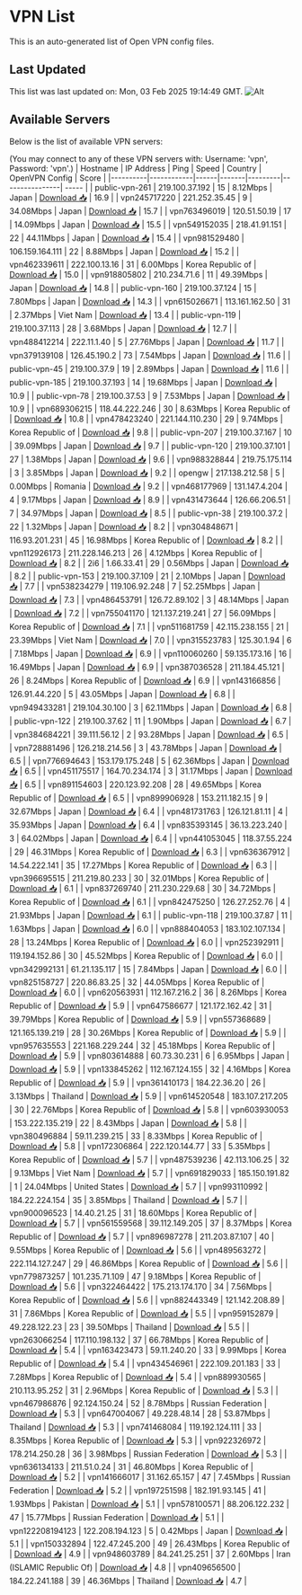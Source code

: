 # VPN List

This is an auto-generated list of Open VPN config files.

## Last Updated

This list was last updated on: Mon, 03 Feb 2025 19:14:49 GMT.
![Alt](https://repobeats.axiom.co/api/embed/186b98318ef1479477931607c1ad7d823f12451f.svg "Repobeats analytics image")

## Available Servers

Below is the list of available VPN servers:

(You may connect to any of these VPN servers with: Username: 'vpn', Password: 'vpn'.)
| Hostname | IP Address | Ping | Speed | Country | OpenVPN Config | Score |
|----------|------------|------|-------|---------|----------------| ----- |
| public-vpn-261 | 219.100.37.192 | 15 | 8.12Mbps | Japan | [Download 📥](./configs/server_0_JP.ovpn) | 16.9 |
| vpn245717220 | 221.252.35.45 | 9 | 34.08Mbps | Japan | [Download 📥](./configs/server_1_JP.ovpn) | 15.7 |
| vpn763496019 | 120.51.50.19 | 17 | 14.09Mbps | Japan | [Download 📥](./configs/server_2_JP.ovpn) | 15.5 |
| vpn549152035 | 218.41.91.151 | 22 | 44.11Mbps | Japan | [Download 📥](./configs/server_3_JP.ovpn) | 15.4 |
| vpn981529480 | 106.159.164.111 | 22 | 8.88Mbps | Japan | [Download 📥](./configs/server_4_JP.ovpn) | 15.2 |
| vpn462339611 | 222.100.13.16 | 31 | 6.00Mbps | Korea Republic of | [Download 📥](./configs/server_5_KR.ovpn) | 15.0 |
| vpn918805802 | 210.234.71.6 | 11 | 49.39Mbps | Japan | [Download 📥](./configs/server_6_JP.ovpn) | 14.8 |
| public-vpn-160 | 219.100.37.124 | 15 | 7.80Mbps | Japan | [Download 📥](./configs/server_7_JP.ovpn) | 14.3 |
| vpn615026671 | 113.161.162.50 | 31 | 2.37Mbps | Viet Nam | [Download 📥](./configs/server_8_VN.ovpn) | 13.4 |
| public-vpn-119 | 219.100.37.113 | 28 | 3.68Mbps | Japan | [Download 📥](./configs/server_9_JP.ovpn) | 12.7 |
| vpn488412214 | 222.11.1.40 | 5 | 27.76Mbps | Japan | [Download 📥](./configs/server_10_JP.ovpn) | 11.7 |
| vpn379139108 | 126.45.190.2 | 73 | 7.54Mbps | Japan | [Download 📥](./configs/server_11_JP.ovpn) | 11.6 |
| public-vpn-45 | 219.100.37.9 | 19 | 2.89Mbps | Japan | [Download 📥](./configs/server_12_JP.ovpn) | 11.6 |
| public-vpn-185 | 219.100.37.193 | 14 | 19.68Mbps | Japan | [Download 📥](./configs/server_13_JP.ovpn) | 10.9 |
| public-vpn-78 | 219.100.37.53 | 9 | 7.53Mbps | Japan | [Download 📥](./configs/server_14_JP.ovpn) | 10.9 |
| vpn689306215 | 118.44.222.246 | 30 | 8.63Mbps | Korea Republic of | [Download 📥](./configs/server_15_KR.ovpn) | 10.8 |
| vpn478423240 | 221.144.110.230 | 29 | 9.74Mbps | Korea Republic of | [Download 📥](./configs/server_16_KR.ovpn) | 9.8 |
| public-vpn-207 | 219.100.37.167 | 10 | 39.09Mbps | Japan | [Download 📥](./configs/server_17_JP.ovpn) | 9.7 |
| public-vpn-120 | 219.100.37.101 | 27 | 1.38Mbps | Japan | [Download 📥](./configs/server_18_JP.ovpn) | 9.6 |
| vpn988328844 | 219.75.175.114 | 3 | 3.85Mbps | Japan | [Download 📥](./configs/server_19_JP.ovpn) | 9.2 |
| opengw | 217.138.212.58 | 5 | 0.00Mbps | Romania | [Download 📥](./configs/server_20_RO.ovpn) | 9.2 |
| vpn468177969 | 131.147.4.204 | 4 | 9.17Mbps | Japan | [Download 📥](./configs/server_21_JP.ovpn) | 8.9 |
| vpn431473644 | 126.66.206.51 | 7 | 34.97Mbps | Japan | [Download 📥](./configs/server_22_JP.ovpn) | 8.5 |
| public-vpn-38 | 219.100.37.2 | 22 | 1.32Mbps | Japan | [Download 📥](./configs/server_23_JP.ovpn) | 8.2 |
| vpn304848671 | 116.93.201.231 | 45 | 16.98Mbps | Korea Republic of | [Download 📥](./configs/server_24_KR.ovpn) | 8.2 |
| vpn112926173 | 211.228.146.213 | 26 | 4.12Mbps | Korea Republic of | [Download 📥](./configs/server_25_KR.ovpn) | 8.2 |
| 2i6 | 1.66.33.41 | 29 | 0.56Mbps | Japan | [Download 📥](./configs/server_26_JP.ovpn) | 8.2 |
| public-vpn-153 | 219.100.37.109 | 21 | 2.10Mbps | Japan | [Download 📥](./configs/server_27_JP.ovpn) | 7.7 |
| vpn538234279 | 119.106.92.248 | 7 | 52.25Mbps | Japan | [Download 📥](./configs/server_28_JP.ovpn) | 7.3 |
| vpn486453791 | 126.72.89.102 | 3 | 48.14Mbps | Japan | [Download 📥](./configs/server_29_JP.ovpn) | 7.2 |
| vpn755041170 | 121.137.219.241 | 27 | 56.09Mbps | Korea Republic of | [Download 📥](./configs/server_30_KR.ovpn) | 7.1 |
| vpn511681759 | 42.115.238.155 | 21 | 23.39Mbps | Viet Nam | [Download 📥](./configs/server_31_VN.ovpn) | 7.0 |
| vpn315523783 | 125.30.1.94 | 6 | 7.18Mbps | Japan | [Download 📥](./configs/server_32_JP.ovpn) | 6.9 |
| vpn110060260 | 59.135.173.16 | 16 | 16.49Mbps | Japan | [Download 📥](./configs/server_33_JP.ovpn) | 6.9 |
| vpn387036528 | 211.184.45.121 | 26 | 8.24Mbps | Korea Republic of | [Download 📥](./configs/server_34_KR.ovpn) | 6.9 |
| vpn143166856 | 126.91.44.220 | 5 | 43.05Mbps | Japan | [Download 📥](./configs/server_35_JP.ovpn) | 6.8 |
| vpn949433281 | 219.104.30.100 | 3 | 62.11Mbps | Japan | [Download 📥](./configs/server_36_JP.ovpn) | 6.8 |
| public-vpn-122 | 219.100.37.62 | 11 | 1.90Mbps | Japan | [Download 📥](./configs/server_37_JP.ovpn) | 6.7 |
| vpn384684221 | 39.111.56.12 | 2 | 93.28Mbps | Japan | [Download 📥](./configs/server_38_JP.ovpn) | 6.5 |
| vpn728881496 | 126.218.214.56 | 3 | 43.78Mbps | Japan | [Download 📥](./configs/server_39_JP.ovpn) | 6.5 |
| vpn776694643 | 153.179.175.248 | 5 | 62.36Mbps | Japan | [Download 📥](./configs/server_40_JP.ovpn) | 6.5 |
| vpn451175517 | 164.70.234.174 | 3 | 31.17Mbps | Japan | [Download 📥](./configs/server_41_JP.ovpn) | 6.5 |
| vpn891154603 | 220.123.92.208 | 28 | 49.65Mbps | Korea Republic of | [Download 📥](./configs/server_42_KR.ovpn) | 6.5 |
| vpn899906928 | 153.211.182.15 | 9 | 32.67Mbps | Japan | [Download 📥](./configs/server_43_JP.ovpn) | 6.4 |
| vpn481731763 | 126.121.81.11 | 4 | 35.93Mbps | Japan | [Download 📥](./configs/server_44_JP.ovpn) | 6.4 |
| vpn835393145 | 36.13.223.240 | 3 | 64.02Mbps | Japan | [Download 📥](./configs/server_45_JP.ovpn) | 6.4 |
| vpn441053045 | 118.37.55.224 | 29 | 46.31Mbps | Korea Republic of | [Download 📥](./configs/server_46_KR.ovpn) | 6.3 |
| vpn636367912 | 14.54.222.141 | 35 | 17.27Mbps | Korea Republic of | [Download 📥](./configs/server_47_KR.ovpn) | 6.3 |
| vpn396695515 | 211.219.80.233 | 30 | 32.01Mbps | Korea Republic of | [Download 📥](./configs/server_48_KR.ovpn) | 6.1 |
| vpn837269740 | 211.230.229.68 | 30 | 34.72Mbps | Korea Republic of | [Download 📥](./configs/server_49_KR.ovpn) | 6.1 |
| vpn842475250 | 126.27.252.76 | 4 | 21.93Mbps | Japan | [Download 📥](./configs/server_50_JP.ovpn) | 6.1 |
| public-vpn-118 | 219.100.37.87 | 11 | 1.63Mbps | Japan | [Download 📥](./configs/server_51_JP.ovpn) | 6.0 |
| vpn888404053 | 183.102.107.134 | 28 | 13.24Mbps | Korea Republic of | [Download 📥](./configs/server_52_KR.ovpn) | 6.0 |
| vpn252392911 | 119.194.152.86 | 30 | 45.52Mbps | Korea Republic of | [Download 📥](./configs/server_53_KR.ovpn) | 6.0 |
| vpn342992131 | 61.21.135.117 | 15 | 7.84Mbps | Japan | [Download 📥](./configs/server_54_JP.ovpn) | 6.0 |
| vpn825158727 | 220.86.83.25 | 32 | 44.05Mbps | Korea Republic of | [Download 📥](./configs/server_55_KR.ovpn) | 6.0 |
| vpn620563931 | 112.167.216.2 | 36 | 8.26Mbps | Korea Republic of | [Download 📥](./configs/server_56_KR.ovpn) | 5.9 |
| vpn647586677 | 121.172.162.42 | 31 | 39.79Mbps | Korea Republic of | [Download 📥](./configs/server_57_KR.ovpn) | 5.9 |
| vpn557368689 | 121.165.139.219 | 28 | 30.26Mbps | Korea Republic of | [Download 📥](./configs/server_58_KR.ovpn) | 5.9 |
| vpn957635553 | 221.168.229.244 | 32 | 45.18Mbps | Korea Republic of | [Download 📥](./configs/server_59_KR.ovpn) | 5.9 |
| vpn803614888 | 60.73.30.231 | 6 | 6.95Mbps | Japan | [Download 📥](./configs/server_60_JP.ovpn) | 5.9 |
| vpn133845262 | 112.167.124.155 | 32 | 4.16Mbps | Korea Republic of | [Download 📥](./configs/server_61_KR.ovpn) | 5.9 |
| vpn361410173 | 184.22.36.20 | 26 | 3.13Mbps | Thailand | [Download 📥](./configs/server_62_TH.ovpn) | 5.9 |
| vpn614520548 | 183.107.217.205 | 30 | 22.76Mbps | Korea Republic of | [Download 📥](./configs/server_63_KR.ovpn) | 5.8 |
| vpn603930053 | 153.222.135.219 | 22 | 8.43Mbps | Japan | [Download 📥](./configs/server_64_JP.ovpn) | 5.8 |
| vpn380496884 | 59.11.239.215 | 33 | 8.33Mbps | Korea Republic of | [Download 📥](./configs/server_65_KR.ovpn) | 5.8 |
| vpn172306864 | 222.120.144.77 | 33 | 5.35Mbps | Korea Republic of | [Download 📥](./configs/server_66_KR.ovpn) | 5.7 |
| vpn487539236 | 42.113.106.25 | 32 | 9.13Mbps | Viet Nam | [Download 📥](./configs/server_67_VN.ovpn) | 5.7 |
| vpn691829033 | 185.150.191.82 | 1 | 24.04Mbps | United States | [Download 📥](./configs/server_68_US.ovpn) | 5.7 |
| vpn993110992 | 184.22.224.154 | 35 | 3.85Mbps | Thailand | [Download 📥](./configs/server_69_TH.ovpn) | 5.7 |
| vpn900096523 | 14.40.21.25 | 31 | 18.60Mbps | Korea Republic of | [Download 📥](./configs/server_70_KR.ovpn) | 5.7 |
| vpn561559568 | 39.112.149.205 | 37 | 8.37Mbps | Korea Republic of | [Download 📥](./configs/server_71_KR.ovpn) | 5.7 |
| vpn896987278 | 211.203.87.107 | 40 | 9.55Mbps | Korea Republic of | [Download 📥](./configs/server_72_KR.ovpn) | 5.6 |
| vpn489563272 | 222.114.127.247 | 29 | 46.86Mbps | Korea Republic of | [Download 📥](./configs/server_73_KR.ovpn) | 5.6 |
| vpn779873257 | 101.235.71.109 | 47 | 9.18Mbps | Korea Republic of | [Download 📥](./configs/server_74_KR.ovpn) | 5.6 |
| vpn322464422 | 175.213.174.170 | 34 | 7.56Mbps | Korea Republic of | [Download 📥](./configs/server_75_KR.ovpn) | 5.6 |
| vpn882443349 | 121.142.208.89 | 31 | 7.86Mbps | Korea Republic of | [Download 📥](./configs/server_76_KR.ovpn) | 5.5 |
| vpn959152879 | 49.228.122.23 | 23 | 39.50Mbps | Thailand | [Download 📥](./configs/server_77_TH.ovpn) | 5.5 |
| vpn263066254 | 117.110.198.132 | 37 | 66.78Mbps | Korea Republic of | [Download 📥](./configs/server_78_KR.ovpn) | 5.4 |
| vpn163423473 | 59.11.240.20 | 33 | 9.99Mbps | Korea Republic of | [Download 📥](./configs/server_79_KR.ovpn) | 5.4 |
| vpn434546961 | 222.109.201.183 | 33 | 7.28Mbps | Korea Republic of | [Download 📥](./configs/server_80_KR.ovpn) | 5.4 |
| vpn889930565 | 210.113.95.252 | 31 | 2.96Mbps | Korea Republic of | [Download 📥](./configs/server_81_KR.ovpn) | 5.3 |
| vpn467986876 | 92.124.150.24 | 52 | 8.78Mbps | Russian Federation | [Download 📥](./configs/server_82_RU.ovpn) | 5.3 |
| vpn647004067 | 49.228.48.14 | 28 | 53.87Mbps | Thailand | [Download 📥](./configs/server_83_TH.ovpn) | 5.3 |
| vpn741468084 | 119.192.124.111 | 33 | 8.35Mbps | Korea Republic of | [Download 📥](./configs/server_84_KR.ovpn) | 5.3 |
| vpn922326972 | 178.214.250.28 | 36 | 3.98Mbps | Russian Federation | [Download 📥](./configs/server_85_RU.ovpn) | 5.3 |
| vpn636134133 | 211.51.0.24 | 31 | 46.80Mbps | Korea Republic of | [Download 📥](./configs/server_86_KR.ovpn) | 5.2 |
| vpn141666017 | 31.162.65.157 | 47 | 7.45Mbps | Russian Federation | [Download 📥](./configs/server_87_RU.ovpn) | 5.2 |
| vpn197251598 | 182.191.93.145 | 41 | 1.93Mbps | Pakistan | [Download 📥](./configs/server_88_PK.ovpn) | 5.1 |
| vpn578100571 | 88.206.122.232 | 47 | 15.77Mbps | Russian Federation | [Download 📥](./configs/server_89_RU.ovpn) | 5.1 |
| vpn122208194123 | 122.208.194.123 | 5 | 0.42Mbps | Japan | [Download 📥](./configs/server_90_JP.ovpn) | 5.1 |
| vpn150332894 | 122.47.245.200 | 49 | 26.43Mbps | Korea Republic of | [Download 📥](./configs/server_91_KR.ovpn) | 4.9 |
| vpn948603789 | 84.241.25.251 | 37 | 2.60Mbps | Iran (ISLAMIC Republic Of) | [Download 📥](./configs/server_92_IR.ovpn) | 4.8 |
| vpn409656500 | 184.22.241.188 | 39 | 46.36Mbps | Thailand | [Download 📥](./configs/server_93_TH.ovpn) | 4.7 |

